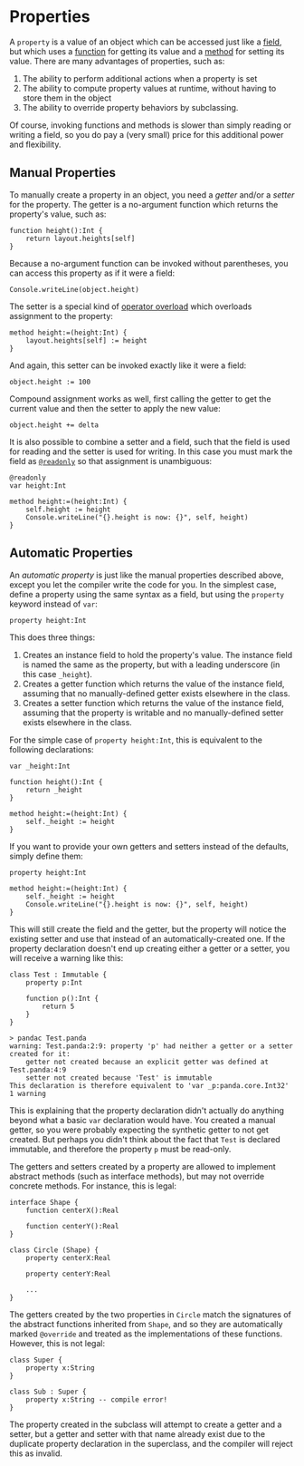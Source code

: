 Properties
==========

A `property` is a value of an object which can be accessed just like a 
[field](fields.html), but which uses a [function](functions.html) for getting 
its value and a [method](methods.html) for setting its value. There are many 
advantages of properties, such as:

1. The ability to perform additional actions when a property is set
2. The ability to compute property values at runtime, without having to store
   them in the object
3. The ability to override property behaviors by subclassing.

Of course, invoking functions and methods is slower than simply reading or
writing a field, so you do pay a (very small) price for this additional power
and flexibility.

Manual Properties
-----------------

To manually create a property in an object, you need a *getter* and/or a 
*setter* for the property. The getter is a no-argument function which returns
the property's value, such as:

    function height():Int {
        return layout.heights[self]
    }

Because a no-argument function can be invoked without parentheses, you can 
access this property as if it were a field:

    Console.writeLine(object.height)

The setter is a special kind of [operator overload](operatorOverloading.html)
which overloads assignment to the property:

    method height:=(height:Int) {
        layout.heights[self] := height
    }

And again, this setter can be invoked exactly like it were a field:

    object.height := 100

Compound assignment works as well, first calling the getter to get the current
value and then the setter to apply the new value:

    object.height += delta

It is also possible to combine a setter and a field, such that the field is used 
for reading and the setter is used for writing. In this case you must mark the
field as [`@readonly`](annotations.html#readonly) so that assignment is
unambiguous:

    @readonly
    var height:Int

    method height:=(height:Int) {
        self.height := height
        Console.writeLine("{}.height is now: {}", self, height)
    }

Automatic Properties
--------------------

An *automatic property* is just like the manual properties described above,
except you let the compiler write the code for you. In the simplest case, define
a property using the same syntax as a field, but using the `property` keyword
instead of `var`:

    property height:Int

This does three things:

1. Creates an instance field to hold the property's value. The instance field is
   named the same as the property, but with a leading underscore (in this case
   `_height`).
2. Creates a getter function which returns the value of the instance field,
   assuming that no manually-defined getter exists elsewhere in the class.
3. Creates a setter function which returns the value of the instance field,
   assuming that the property is writable and no manually-defined setter exists 
   elsewhere in the class.

For the simple case of `property height:Int`, this is equivalent to the 
following declarations:

    var _height:Int

    function height():Int {
        return _height
    }

    method height:=(height:Int) {
        self._height := height
    }

If you want to provide your own getters and setters instead of the defaults, 
simply define them:

    property height:Int

    method height:=(height:Int) {
        self._height := height
        Console.writeLine("{}.height is now: {}", self, height)
    }

This will still create the field and the getter, but the property will notice
the existing setter and use that instead of an automatically-created one. If the
property declaration doesn't end up creating either a getter or a setter, you
will receive a warning like this:

    class Test : Immutable {
        property p:Int

        function p():Int {
            return 5
        }
    }

    > pandac Test.panda
    warning: Test.panda:2:9: property 'p' had neither a getter or a setter created for it:
        getter not created because an explicit getter was defined at Test.panda:4:9
        setter not created because 'Test' is immutable
    This declaration is therefore equivalent to 'var _p:panda.core.Int32'
    1 warning

This is explaining that the property declaration didn't actually do anything
beyond what a basic `var` declaration would have. You created a manual getter, 
so you were probably expecting the synthetic getter to not get created. But
perhaps you didn't think about the fact that `Test` is declared immutable, and
therefore the property `p` must be read-only.

The getters and setters created by a property are allowed to implement abstract
methods (such as interface methods), but may not override concrete methods. For
instance, this is legal:

    interface Shape {
        function centerX():Real

        function centerY():Real
    }

    class Circle (Shape) {
        property centerX:Real

        property centerY:Real

        ...
    }

The getters created by the two properties in `Circle` match the signatures of
the abstract functions inherited from `Shape`, and so they are automatically 
marked `@override` and treated as the implementations of these functions. 
However, this is not legal:

    class Super {
        property x:String
    }

    class Sub : Super {
        property x:String -- compile error!
    }

The property created in the subclass will attempt to create a getter and a 
setter, but a getter and setter with that name already exist due to the 
duplicate property declaration in the superclass, and the compiler will reject 
this as invalid.